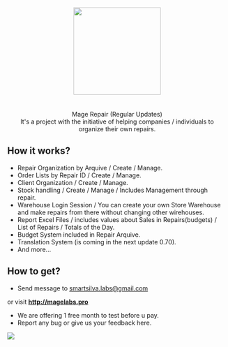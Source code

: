 <h1 align="center">
  <img  src="http://magelabs.pro/index/mage.png" height="auto" width="200" />
  <br/>
</h1>

<p align="center"><br>Mage Repair (Regular Updates)</br>
It's a project with the initiative of helping companies / individuals to organize their own repairs.</p>

## How it works? 

- Repair Organization by Arquive / Create / Manage.
- Order Lists by Repair ID / Create / Manage.
- Client Organization / Create / Manage.
- Stock handling / Create / Manage / Includes Management through repair.
- Warehouse Login Session / You can create your own Store Warehouse and make repairs from there without changing other wirehouses.
- Report Excel Files / includes values about Sales in Repairs(budgets) / List of Repairs / Totals of the Day.
- Budget System included in Repair Arquive.
- Translation System (is coming in the next update 0.70).
- And more...

## How to get?
- Send message to smartsilva.labs@gmail.com

or visit **http://magelabs.pro**

- We are offering 1 free month to test before u pay.
- Report any bug or give us your feedback here.

<img src="flyer.jpg">
